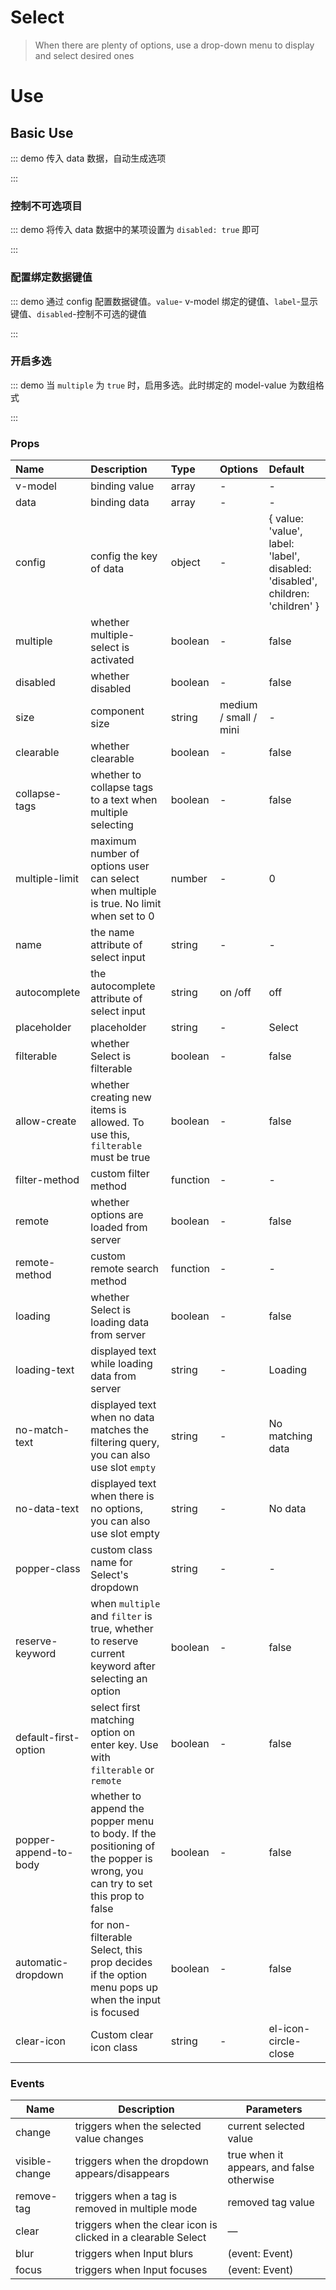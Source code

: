 # Select

> When there are plenty of options, use a drop-down menu to display and select desired ones

# Use

## Basic Use

::: demo 传入 data 数据，自动生成选项

<template>
  <pro-select
    v-model="select"
    :data="data"
  />
</template>

<script>
import { ref } from 'vue'

export default {
  setup() {
    const select = ref('')
    const data = ref([
      { value: 'Go', label: 'go' },
      { value: 'JavaScript', label: 'javascript' },
      { value: 'Python', label: 'python' },
      { value: 'Dart', label: 'dart' },
      { value: 'V', label: 'v' },
    ])

    return {
      select,
      data,
    }
  }
}
</script>

:::

### 控制不可选项目

::: demo 将传入 data 数据中的某项设置为 `disabled: true` 即可

<template>
  <pro-select
    v-model="select1"
    :data="list"
  />
</template>

<script>
import { ref } from 'vue'

export default {
  setup() {
    const select1 = ref('')
    const list = ref([
      { value: 'Go', label: 'go', disabled: true },
      { value: 'JavaScript', label: 'javascript' },
      { value: 'Python', label: 'python' },
      { value: 'Dart', label: 'dart' },
      { value: 'V', label: 'v' },
    ])

    return {
      select1,
      list,
    }
  }
}
</script>

:::

### 配置绑定数据键值

::: demo 通过 config 配置数据键值。`value`- v-model 绑定的键值、`label`-显示键值、`disabled`-控制不可选的键值

<template>
  <pro-select
    v-model="select2"
    :data="data"
    :config="config"
  />
</template>

<script>
import { ref } from 'vue'

export default {
  setup() {
    const select2 = ref('')
    const config = ref({ value: 'label', label: 'value' })
    const data = ref([
      { value: 'Go', label: 'go' },
      { value: 'JavaScript', label: 'javascript' },
      { value: 'Python', label: 'python' },
      { value: 'Dart', label: 'dart' },
      { value: 'V', label: 'v' },
    ])

    return {
      select2,
      config,
      data,
    }
  }
}
</script>

:::

### 开启多选

::: demo 当 `multiple` 为 `true` 时，启用多选。此时绑定的 model-value 为数组格式

<template>
  <pro-select
    v-model="select"
    :data="data"
    multiple
  />
</template>

<script>
import { ref } from 'vue'

export default {
  setup() {
    const select = ref([])
    const data = ref([
      { value: 'Go', label: 'go' },
      { value: 'JavaScript', label: 'javascript' },
      { value: 'Python', label: 'python' },
      { value: 'Dart', label: 'dart' },
      { value: 'V', label: 'v' },
    ])

    return {
      select,
      data,
    }
  }
}
</script>

:::

### Props

| Name                  | Description                                                                                                                 | Type     | Options               | Default                                                                        |
| :-------------------- | :-------------------------------------------------------------------------------------------------------------------------- | :------- | :-------------------- | :----------------------------------------------------------------------------- |
| v-model               | binding value                                                                                                               | array    | -                     | -                                                                              |
| data                  | binding data                                                                                                                | array    | -                     | -                                                                              |
| config                | config the key of data                                                                                                      | object   | -                     | { value: 'value', label: 'label', disabled: 'disabled', children: 'children' } |
| multiple              | whether multiple-select is activated                                                                                        | boolean  | -                     | false                                                                          |
| disabled              | whether disabled                                                                                                            | boolean  | -                     | false                                                                          |
| size                  | component size                                                                                                              | string   | medium / small / mini | -                                                                              |
| clearable             | whether clearable                                                                                                           | boolean  | -                     | false                                                                          |
| collapse-tags         | whether to collapse tags to a text when multiple selecting                                                                  | boolean  | -                     | false                                                                          |
| multiple-limit        | maximum number of options user can select when multiple is true. No limit when set to 0                                     | number   | -                     | 0                                                                              |
| name                  | the name attribute of select input                                                                                          | string   | -                     | -                                                                              |
| autocomplete          | the autocomplete attribute of select input                                                                                  | string   | on /off               | off                                                                            |
| placeholder           | placeholder                                                                                                                 | string   | -                     | Select                                                                         |
| filterable            | whether Select is filterable                                                                                                | boolean  | -                     | false                                                                          |
| allow-create          | whether creating new items is allowed. To use this, `filterable` must be true                                               | boolean  | -                     | false                                                                          |
| filter-method         | custom filter method                                                                                                        | function | -                     | -                                                                              |
| remote                | whether options are loaded from server                                                                                      | boolean  | -                     | false                                                                          |
| remote-method         | custom remote search method                                                                                                 | function | -                     | -                                                                              |
| loading               | whether Select is loading data from server                                                                                  | boolean  | -                     | false                                                                          |
| loading-text          | displayed text while loading data from server                                                                               | string   | -                     | Loading                                                                        |
| no-match-text         | displayed text when no data matches the filtering query, you can also use slot `empty`                                      | string   | -                     | No matching data                                                               |
| no-data-text          | displayed text when there is no options, you can also use slot empty                                                        | string   | -                     | No data                                                                        |
| popper-class          | custom class name for Select's dropdown                                                                                     | string   | -                     | -                                                                              |
| reserve-keyword       | when `multiple` and `filter` is true, whether to reserve current keyword after selecting an option                          | boolean  | -                     | false                                                                          |
| default-first-option  | select first matching option on enter key. Use with `filterable` or `remote`                                                | boolean  | -                     | false                                                                          |
| popper-append-to-body | whether to append the popper menu to body. If the positioning of the popper is wrong, you can try to set this prop to false | boolean  | -                     | false                                                                          |
| automatic-dropdown    | for non-filterable Select, this prop decides if the option menu pops up when the input is focused                           | boolean  | -                     | false                                                                          |
| clear-icon            | Custom clear icon class                                                                                                     | string   | -                     | el-icon-circle-close                                                           |

### Events

| Name           | Description                                                   | Parameters                                |
| -------------- | ------------------------------------------------------------- | ----------------------------------------- |
| change         | triggers when the selected value changes                      | current selected value                    |
| visible-change | triggers when the dropdown appears/disappears                 | true when it appears, and false otherwise |
| remove-tag     | triggers when a tag is removed in multiple mode               | removed tag value                         |
| clear          | triggers when the clear icon is clicked in a clearable Select | —                                         |
| blur           | triggers when Input blurs                                     | (event: Event)                            |
| focus          | triggers when Input focuses                                   | (event: Event)                            |
